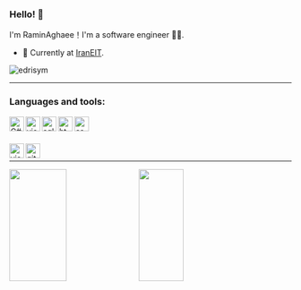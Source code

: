 ### Hello! 👋

I'm RaminAghaee！I'm a software engineer 👨‍💻.

- 🔭 Currently at <a href="https://www.iraneit.com/">IranEIT<a/>.
<p align="left"> <img src="https://komarev.com/ghpvc/?username=raminaghaee&label=Profile%20views&color=0e75b6&style=flat" alt="edrisym" /> </p> 
<hr/>


### Languages and tools:
[<img align="left" alt="C#" width="26px" src="https://cdn-icons-png.flaticon.com/512/6132/6132221.png" />][C#]
[<img align="left" alt="visualStudio" width="26px" src="https://brandslogos.com/wp-content/uploads/images/large/dotnet-logo.png" />][.net]
[<img align="left" alt="sql" width="26px" src="https://www.seekpng.com/png/full/256-2566170_free-high-quality-sql-microsoft-sql-server-icon.png" />][sql]
[<img align="left" alt="html5" width="26px" src="https://cdn-icons-png.flaticon.com/512/732/732212.png" />][html5]
[<img align="left" alt="css" width="26px" src="https://cdn-icons-png.flaticon.com/512/732/732190.png" />][css]
<br/>
<br/>

[<img align="left" alt="visualStudio" width="26px" src="https://cdn-icons-png.flaticon.com/512/906/906324.png" />][visualStudio]
[<img align="left" alt="git" width="26px" src="https://cdn-icons-png.flaticon.com/512/4494/4494740.png" />][git]
<br/>
<hr/>

[linkedin]: https://www.linkedin.com/in/ramin-aghaee/
[gmail]: mailto:rn.aghaee@gmail.com
[C#]: https://cdn-icons-png.flaticon.com/512/6132/6132221.png
[sql]: https://cdn-icons-png.flaticon.com/512/5968/5968364.png
[visualStudio]: https://cdn-icons-png.flaticon.com/512/906/906324.png
[git]: https://cdn-icons-png.flaticon.com/512/4494/4494740.png
[.net]: https://brandslogos.com/wp-content/uploads/images/large/dotnet-logo.png
[html5]: https://cdn-icons-png.flaticon.com/512/732/732212.png
[css]: https://cdn-icons-png.flaticon.com/512/732/732190.png

<div class='container'>
  <img src="https://github-readme-stats.vercel.app/api?username=raminaghaee&show_icons=true&locale=en&layout=compact&theme=vision-friendly-dark" width=45% height="200"/>
  <img class="img" src="https://github-readme-stats.vercel.app/api/top-langs/?username=raminaghaee&theme=vision-friendly-dark&langs_count=8&layout=compact" width=40% height="200"/>
</div>
<!--
**raminaghaee/raminaghaee** is a ✨ _special_ ✨ repository because its `README.md` (this file) appears on your GitHub profile.

Here are some ideas to get you started:
- 🔭 I’m currently working on ...
- 🌱 I’m currently learning ...
- 👯 I’m looking to collaborate on ...
- 🤔 I’m looking for help with ...
- 💬 Ask me about ...
- 📫 How to reach me: ...
- 😄 Pronouns: ...
- ⚡ Fun fact: ...

-->


